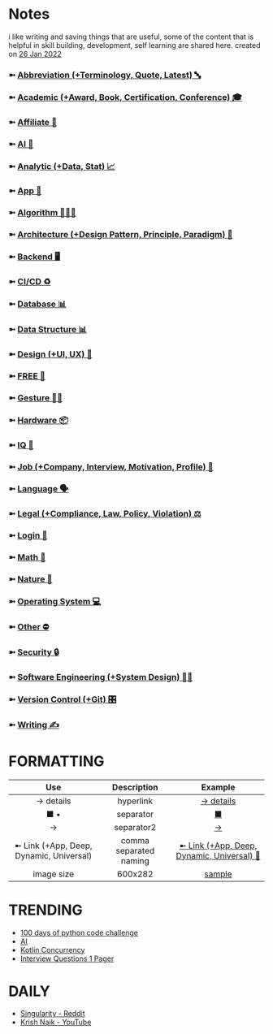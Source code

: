 # Notes
i like writing and saving things that are useful, some of the content that is helpful in skill building, development, self learning are shared here.
created on [26 Jan 2022](https://github.com/shanraisshan/Notes/commit/6de4ecb3eb1adf81f1c99d59be4d6479030b928d)

### ➼ [Abbreviation (+Terminology, Quote, Latest) 🔤](/Abbreviation)
### ➼ [Academic (+Award, Book, Certification, Conference) 🎓](/Academic)
### ➼ [Affiliate 🤝](/Affiliate)
### ➼ [AI 🤖](/AI)
### ➼ [Analytic (+Data, Stat) 📈](/Analytic)
### ➼ [App 📱](/App)
### ➼ [Algorithm 👨🏻‍💻](/Algorithm)
### ➼ [Architecture (+Design Pattern, Principle, Paradigm) 🧱](Architecture)
### ➼ [Backend 🖥️](/Backend)
### ➼ [CI/CD ♻️](/CiCd)
### ➼ [Database 📊](/Database)
### ➼ [Data Structure 📊](/DataStructure)
### ➼ [Design (+UI, UX) 🎨](/Design)
### ➼ [FREE 💸](/FREE)
### ➼ [Gesture 🤏🏻](/Gesture)
### ➼ [Hardware 📦](/Hardware)
### ➼ [IQ 🧠](/IQ)
### ➼ [Job (+Company, Interview, Motivation, Profile) 💼](/Job)
### ➼ [Language 🗣️](/Language)
### ➼ [Legal (+Compliance, Law, Policy, Violation) ⚖️](/Legal)
### ➼ [Login 🔐](/Login)
### ➼ [Math 🔢](/Math)
### ➼ [Nature 🌳](/Nature)
### ➼ [Operating System 💻](/Operating)
### ➼ [Other ⛔](/Other)
### ➼ [Security 🔒](/Security)
### ➼ [Software Engineering (+System Design) 👷🏻](/Software)
### ➼ [Version Control (+Git) 🎛️](/Version)
### ➼ [Writing ✍️](/Writing)

# FORMATTING

Use|Description|Example
:-:|:-:|:-:
-> details|hyperlink|[-> details](Language/Kotlin/README.md#function)
■ •|separator|[■](Academic/Book#author)
->|separator2|[->](Language/Kotlin#list)
➼ Link (+App, Deep, Dynamic, Universal)|comma separated naming| [➼ Link (+App, Deep, Dynamic, Universal) 🔗](App/Android#-link-appdeepdynamicuniversal-)
image size|600x282|[sample](App/Android/Architecture/Pattern/Dependency/!/dagger1.png)

# TRENDING

- [100 days of python code challenge](Algorithm/Python100/README.md)
- [AI](/AI/Abbreviation)
- [Kotlin Concurrency](Language/Kotlin/Concurrency)
- [Interview Questions 1 Pager](https://github.com/shanraisshan/Personal/tree/main/Job/Interview/Gaditek/Question)

# DAILY

- [Singularity - Reddit](https://www.reddit.com/r/singularity/)
- [Krish Naik - YouTube](https://www.youtube.com/@krishnaik06)
